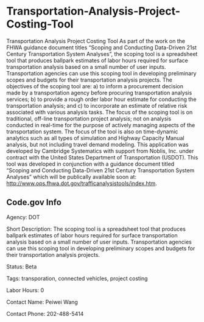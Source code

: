 # Transportation-Analysis-Project-Costing-Tool
Transportation Analysis Project Costing Tool
As part of the work on the FHWA guidance document titles “Scoping and Conducting Data-Driven 21st Century Transportation System Analyses”, the scoping tool is a spreadsheet tool that produces ballpark estimates of labor hours required for surface transportation analysis based on a small number of user inputs. Transportation agencies can use this scoping tool in developing preliminary scopes and budgets for their transportation analysis projects. The objectives of the scoping tool are: a) to inform a procurement decision made by a transportation agency before procuring transportation analysis services; b) to provide a rough order labor hour estimate for conducting the transportation analysis; and c) to incorporate an estimate of relative risk associated with various analysis tasks. The focus of the scoping tool is on traditional, off-line transportation project analysis; not on analysis conducted in real-time for the purpose of actively managing aspects of the transportation system. The focus of the tool is also on time-dynamic analytics such as all types of simulation and Highway Capacity Manual analysis, but not including travel demand modeling.
This application was developed by Cambridge Systematics with support from Noblis, Inc. under contract with the United States Department of Transportation (USDOT). This tool was developed in conjunction with a guidance document titled “Scoping and Conducting Data-Driven 21st Century Transportation System Analyses” which will be publically available soon at: http://www.ops.fhwa.dot.gov/trafficanalysistools/index.htm.


Code.gov Info
----------------
Agency: DOT

Short Description: The scoping tool is a spreadsheet tool that produces ballpark estimates of labor hours required for surface transportation analysis based on a small number of user inputs. Transportation agencies can use this scoping tool in developing preliminary scopes and budgets for their transportation analysis projects.

Status: Beta

Tags: transporation, connected vehicles, project costing

Labor Hours: 0

Contact Name: Peiwei Wang

Contact Phone: 202-488-5414
